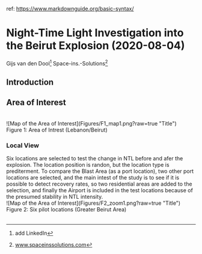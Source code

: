 ref: https://www.markdownguide.org/basic-syntax/
<h1> Night-Time Light Investigation into the Beirut Explosion (2020-08-04) </h1>
 
Gijs van den Dool[^1] Space-ins.-Solutions[^2]
 
[^1]: add LinkedIn
[^2]: www.spaceinssolutions.com
 
<h2> Introduction </h2>

<h2> Area of Interest </h2>


<br>
![Map of the Area of Interest](Figures/F1_map1.png?raw=true "Title") <br>
Figure 1: Area of Intrest (Lebanon/Beirut)<br>

<h3> Local View </h3>
Six locations are selected to test the change in NTL before and afer the explosion. The location position is randon, but the location type is prediterment. To compare the Blast Area (as a port location), two other port locations are selected, and the main intest of the study is to see if it is possible to detect recovery rates, so two residential areas are added to the selection, and finally the Airport is included in the test locations because of the presumed stability in NTL intensity.
<br>
![Map of the Area of Interest](Figures/F2_zoom1.png?raw=true "Title") <br>
Figure 2: Six pilot locations (Greater Beirut Area)<br>
<br>

